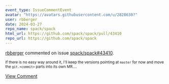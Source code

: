 ```yaml
---
event_type: IssueCommentEvent
avatar: "https://avatars.githubusercontent.com/u/2828630?"
user: rbberger
date: 2024-03-27
repo_name: spack/spack
html_url: https://github.com/spack/spack/pull/43410
repo_url: https://github.com/spack/spack
---
```


<a href='https://github.com/rbberger' target='_blank'>rbberger</a> commented on issue <a href='https://github.com/spack/spack/pull/43410' target='_blank'>spack/spack#43410</a>.

<small>If there is no easy way around it, I'll keep the versions pointing at `master` for now and move the `git.<commit>` parts into its own MR....</small>

<a href='https://github.com/spack/spack/pull/43410' target='_blank'>View Comment</a>